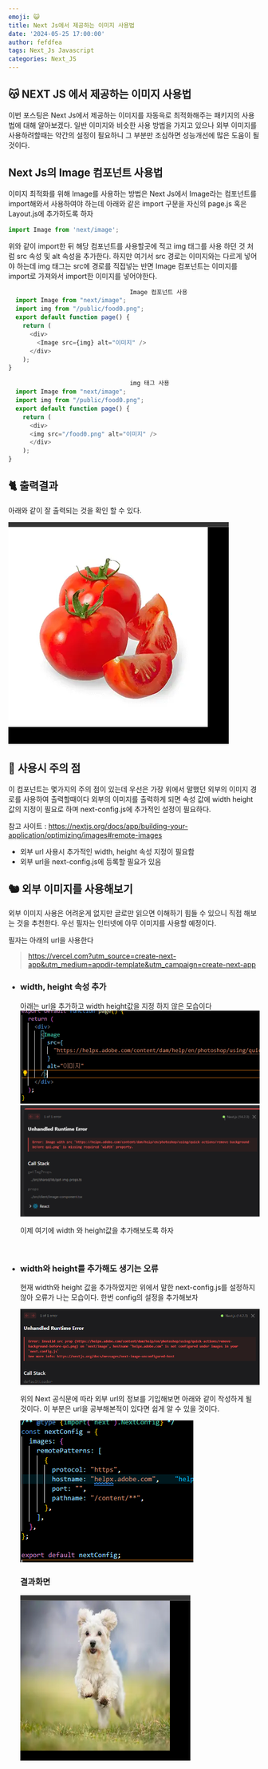 ```yaml
---
emoji: 😺
title: Next Js에서 제공하는 이미지 사용법
date: '2024-05-25 17:00:00'
author: fefdfea
tags: Next_Js Javascript
categories: Next_JS
---
```


## 😽 NEXT JS 에서 제공하는 이미지 사용법

이번 포스팅은 Next Js에서 제공하는 이미지를 자동윽로 최적화해주는 패키지의 사용법에 대해 알아보겠다. 일반 이미지와 비슷한 사용 방법을 가지고 있으나 외부 이미지를 사용하려할때는 약간의 설정이 필요하니 그 부분만 조심하면 성능개선에 많은 도움이 될 것이다.

## Next Js의 Image 컴포넌트 사용법

이미지 최적화를 위해 Image를 사용하는 방법은 Next Js에서 Image라는 컴포넌트를 import해와서 사용하여야 하는데 아래와 같은 import 구문을 자신의 page.js 혹은 Layout.js에 추가하도록 하자

```javascript
import Image from 'next/image';
```

위와 같이 import한 뒤 해당 컴포넌트를 사용할곳에 적고 img 태그를 사용 하던 것 처럼 src 속성 및 alt 속성을 추가한다. 하지만 여기서 src 경로는 이미지와는 다르게 넣어야 하는데 img 태그는 src에 경로를 직접넣는 반면 Image 컴포넌트는 이미지를 import로 가져와서 import한 이미지를 넣어야한다.

```javascript
                                  Image 컴포넌트 사용
  import Image from "next/image";
  import img from "/public/food0.png";
  export default function page() {
    return (
      <div>
        <Image src={img} alt="이미지" />
      </div>
    );
}
```

```javascript
                                  img 태그 사용
  import Image from "next/image";
  import img from "/public/food0.png";
  export default function page() {
    return (
      <div>
      <img src="/food0.png" alt="이미지" />
      </div>
    );
}

```

## 🐈 출력결과

아래와 같이 잘 출력되는 것을 확인 할 수 있다.

<img src="./tomato.png" alt="출력결과">

## 🐇 사용시 주의 점

이 컴포넌트는 몇가지의 주의 점이 있는데 우선은 가장 위에서 말했던 외부의 이미지 경로를 사용하여 출력할때이다 외부의 이미지를 출력하게 되면 속성 값에 width height 값의 지정이 필요로 하며 next-config.js에 추가적인 설정이 필요하다.

참고 사이트 : https://nextjs.org/docs/app/building-your-application/optimizing/images#remote-images

- 외부 url 사용시 추가적인 width, height 속성 지정이 필요함
- 외부 url을 next-config.js에 등록할 필요가 있음

## 🐿️ 외부 이미지를 사용해보기

외부 이미지 사용은 어려운게 없지만 글로만 읽으면 이해하기 힘들 수 있으니 직접 해보는 것을 추천한다. 우선 필자는 인터넷에 아무 이미지를 사용할 예정이다.

필자는 아래의 url을 사용한다

> https://vercel.com?utm_source=create-next-app&utm_medium=appdir-template&utm_campaign=create-next-app

- ### width, height 속성 추가

  아래는 url을 추가하고 width height값을 지정 하지 않은 모습이다
  <img src="./relativeUrl.png" alt="외부 url 이미지 사용">
  <img src="./error.png" alt="이미지 error">

  이제 여기에 width 와 height값을 추가해보도록 하자

  <br>

- ### width와 height를 추가해도 생기는 오류

  현재 width와 height 값을 추가하였지만 위에서 말한 next-config.js를 설정하지 않아 오류가 나는 모습이다. 한번 config의 설정을 추가해보자

   <img src="./next-configError.png" alt="config error">

   <br>

  위의 Next 공식문에 따라 외부 url의 정보를 기입해보면 아래와 같이 작성하게 될 것이다. 이 부분은 url을 공부해본적이 있다면 쉽게 알 수 있을 것이다.

   <img src="./nextConfig.png" alt="next config 설정">

  ### 결과화면

   <img src="./relatyiveImgResult.png" alt="외부 url 적용 결과 화면">
